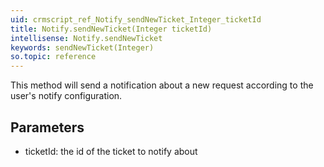 ```yaml
---
uid: crmscript_ref_Notify_sendNewTicket_Integer_ticketId
title: Notify.sendNewTicket(Integer ticketId)
intellisense: Notify.sendNewTicket
keywords: sendNewTicket(Integer)
so.topic: reference
---
```



This method will send a notification about a new request according to the user's notify configuration.




## Parameters


 - ticketId: the id of the ticket to notify about


